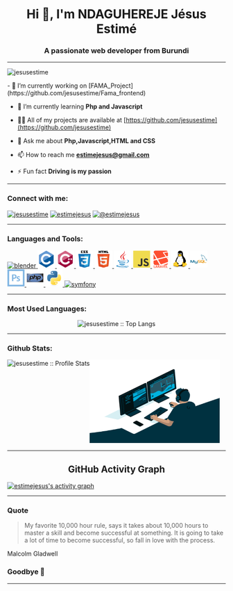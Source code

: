 <h1 align="center">Hi 👋, I'm NDAGUHEREJE Jésus Estimé</h1>
<h3 align="center">A passionate web developer from Burundi</h3>
<hr>
<p align="left"> <img src="https://komarev.com/ghpvc/?username=jesusestime&label=Profile%20views&color=0e75b6&style=flat" alt="jesusestime" /> </p>
- 🔭 I’m currently working on [FAMA_Project](https://github.com/jesusestime/Fama_frontend)

- 🌱 I’m currently learning **Php and Javascript**

- 👨‍💻 All of my projects are available at [https://github.com/jesusestime](https://github.com/jesusestime)

- 💬 Ask me about **Php,Javascript,HTML and CSS**

- 📫 How to reach me **estimejesus@gmail.com**

- ⚡ Fun fact **Driving is my passion**

<hr>
<h3 align="left">Connect with me:</h3>
<p align="left">
<a href="https://instagram.com/jesusestime" target="blank"><img align="center" src="https://raw.githubusercontent.com/rahuldkjain/github-profile-readme-generator/master/src/images/icons/Social/instagram.svg" alt="jesusestime" height="30" width="40" /></a>
<a href="https://www.hackerrank.com/estimejesus" target="blank"><img align="center" src="https://raw.githubusercontent.com/rahuldkjain/github-profile-readme-generator/master/src/images/icons/Social/hackerrank.svg" alt="estimejesus" height="30" width="40" /></a>
<a href="https://www.hackerearth.com/@estimejesus" target="blank"><img align="center" src="https://raw.githubusercontent.com/rahuldkjain/github-profile-readme-generator/master/src/images/icons/Social/hackerearth.svg" alt="@estimejesus" height="30" width="40" /></a>
</p>
<hr>
<h3 align="left">Languages and Tools:</h3>
<p align="left"> <a href="https://www.blender.org/" target="_blank"> <img src="https://download.blender.org/branding/community/blender_community_badge_white.svg" alt="blender" width="40" height="40"/> </a> <a href="https://www.cprogramming.com/" target="_blank"> <img src="https://raw.githubusercontent.com/devicons/devicon/master/icons/c/c-original.svg" alt="c" width="40" height="40"/> </a> <a href="https://www.w3schools.com/cpp/" target="_blank"> <img src="https://raw.githubusercontent.com/devicons/devicon/master/icons/cplusplus/cplusplus-original.svg" alt="cplusplus" width="40" height="40"/> </a> <a href="https://www.w3schools.com/css/" target="_blank"> <img src="https://raw.githubusercontent.com/devicons/devicon/master/icons/css3/css3-original-wordmark.svg" alt="css3" width="40" height="40"/> </a> <a href="https://www.w3.org/html/" target="_blank"> <img src="https://raw.githubusercontent.com/devicons/devicon/master/icons/html5/html5-original-wordmark.svg" alt="html5" width="40" height="40"/> </a> <a href="https://www.java.com" target="_blank"> <img src="https://raw.githubusercontent.com/devicons/devicon/master/icons/java/java-original.svg" alt="java" width="40" height="40"/> </a> <a href="https://developer.mozilla.org/en-US/docs/Web/JavaScript" target="_blank"> <img src="https://raw.githubusercontent.com/devicons/devicon/master/icons/javascript/javascript-original.svg" alt="javascript" width="40" height="40"/> </a> <a href="https://laravel.com/" target="_blank"> <img src="https://raw.githubusercontent.com/devicons/devicon/master/icons/laravel/laravel-plain-wordmark.svg" alt="laravel" width="40" height="40"/> </a> <a href="https://www.linux.org/" target="_blank"> <img src="https://raw.githubusercontent.com/devicons/devicon/master/icons/linux/linux-original.svg" alt="linux" width="40" height="40"/> </a> <a href="https://www.mysql.com/" target="_blank"> <img src="https://raw.githubusercontent.com/devicons/devicon/master/icons/mysql/mysql-original-wordmark.svg" alt="mysql" width="40" height="40"/> </a> <a href="https://www.photoshop.com/en" target="_blank"> <img src="https://raw.githubusercontent.com/devicons/devicon/master/icons/photoshop/photoshop-line.svg" alt="photoshop" width="40" height="40"/> </a> <a href="https://www.php.net" target="_blank"> <img src="https://raw.githubusercontent.com/devicons/devicon/master/icons/php/php-original.svg" alt="php" width="40" height="40"/> </a> <a href="https://www.python.org" target="_blank"> <img src="https://raw.githubusercontent.com/devicons/devicon/master/icons/python/python-original.svg" alt="python" width="40" height="40"/> </a> <a href="https://symfony.com" target="_blank"> <img src="https://symfony.com/logos/symfony_black_03.svg" alt="symfony" width="40" height="40"/> </a> </p>

<hr>
<h3 align="left">Most Used Languages:</h3>
<p align="center"><img src="https://github-readme-stats.vercel.app/api/top-langs/?username=jesusestime&count_private=true&langs_count=10&theme=tokyonight&layout=compact&hide=html,css" alt="jesusestime :: Top Langs" /></p>
<hr>
<h3 align="left">Github Stats:</h3>
<p align="left"><img align="left" src="https://github-readme-stats.vercel.app/api?username=jesusestime&show_icons=true&theme=synthwave&count_private=true" alt="jesusestime :: Profile Stats" /></p>
<p align="left" style={border=2px black solid}><img SRC="code.gif" width="300" height="192"></p>
<hr>
<h2 align="center">GitHub Activity Graph</h2>

<a href="https://github.com/jesusestime"><img alt="estimejesus's activity graph" src="https://activity-graph.herokuapp.com/graph?username=jesusestime&bg_color=0e2239&color=58a6ff&line=114a88&point=58a6ff&hide_border=true" /></a>
<hr>
<h3>Quote</h3>
<blockquote>My favorite 10,000 hour rule, says it takes about 10,000 hours to master a skill and become successful at something. It is going to take a lot of time to become successful, so fall in love with the process.</blockquote>
Malcolm Gladwell
<br>
<h3 align="left">Goodbye 👋</h3>
<hr>
